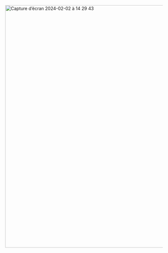 <img width="776" alt="Capture d’écran 2024-02-02 à 14 29 43" src="https://github.com/Alzareim2/sizeraffle/assets/104024860/44f2afb7-ead4-492e-a8a0-f92873c22a88">
